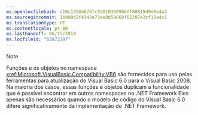 ```yaml
---
ms.openlocfilehash: c10c1956b676fc5501036896bff80819d9d0e4a2
ms.sourcegitcommit: 1bb00d2f4343e73ae8d58668f02297a3cf10a4c1
ms.translationtype: HT
ms.contentlocale: pt-BR
ms.lasthandoff: 06/15/2019
ms.locfileid: "63872387"
---
```

> [!NOTE]
>  Funções e os objetos no namespace <xref:Microsoft.VisualBasic.Compatibility.VB6> são fornecidos para uso pelas ferramentas para atualização do Visual Basic 6.0 para o Visual Basic 2008. Na maioria dos casos, essas funções e objetos duplicam a funcionalidade que é possível encontrar em outros namespaces no .NET Framework Eles apenas são necessários quando o modelo de código do Visual Basic 6.0 difere significativamente da implementação do .NET Framework.